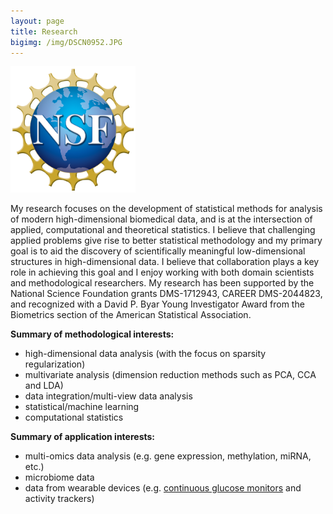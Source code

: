 ```yaml
---
layout: page
title: Research
bigimg: /img/DSCN0952.JPG
---
```


<img src="img/NSF_Logo.png" alt="MSF" width="200"/>   


My research focuses on the development of statistical methods for analysis of modern high-dimensional biomedical data, and is at the intersection of applied, computational and theoretical statistics.
I believe that challenging applied problems give rise to better statistical methodology and my primary goal is to aid the discovery of scientifically meaningful low-dimensional structures in high-dimensional data. I believe that collaboration plays a key role in achieving this goal and I enjoy working with both domain scientists and methodological researchers. My research has been supported by the National Science Foundation grants DMS-1712943, CAREER DMS-2044823, and recognized with a David P. Byar Young Investigator Award from the Biometrics section of the American Statistical Association.

                                          
**Summary of methodological interests:**

* high-dimensional data analysis (with the focus on sparsity regularization)
* multivariate analysis (dimension reduction methods such as PCA, CCA and LDA)
* data integration/multi-view data analysis
* statistical/machine learning
* computational statistics

**Summary of application interests:**

* multi-omics data analysis (e.g. gene expression, methylation, miRNA, etc.)
* microbiome data 
* data from wearable devices (e.g. [continuous glucose monitors](https://irinagain.github.io/CGM/) and activity trackers)

<!-- Her main methodological interests are in the areas of statistical learning with sparsity, multivariate analysis and data integration. Her main application interests are in the analysis of multi-omics data and data from wearable devices, such as continuous glucose monitors and activity trackers. 

 My methodological interests are in the areas of multivariate analysis, machine learning and computational statistics. The classical multivariate analysis tools, which can be used for the analysis of variance (principal components), classification (discriminant analysis) or network recovery (canonical correlation), perform poorly when applied to modern datasets due to the presence of spurious correlations and over-selection of relevant features. I am interested in addressing these problems jointly in the high-dimensional settings by developing new statistical methodology that is both computationally efficient and theoretically sound. I have found that penalization techniques and the tools of convex optimization are particularly useful in achieving this goal.

 I have worked on a variety of applied problems such as classification of leukemia patients based on DNA methylation profiles, control of false discovery rates in sample size calculations and study of antibiotic molecular actions based on the metabolic profiles. My methodological work has been strongly motivated by these applied projects and I am looking forward to new collaborations in the future.
-->

